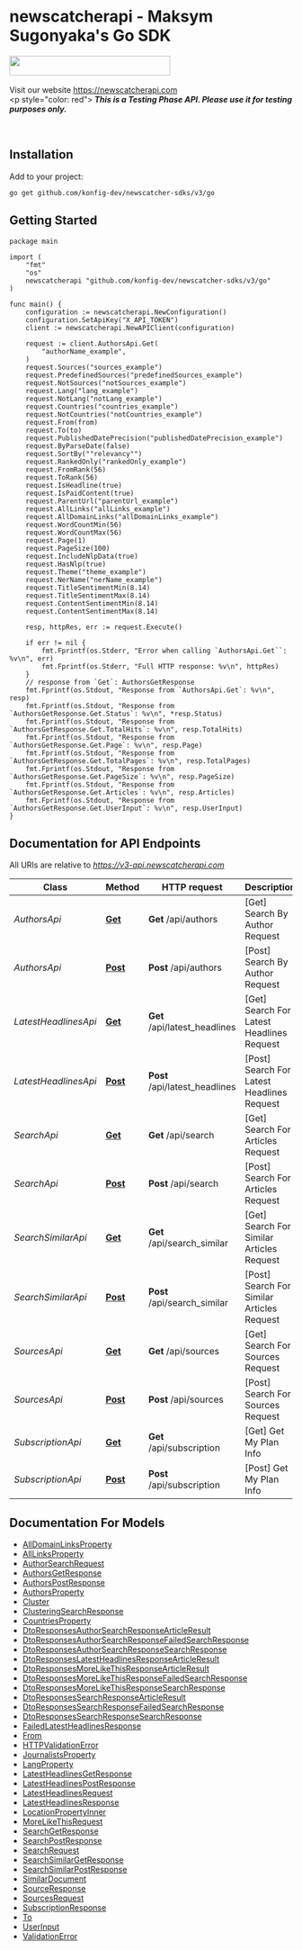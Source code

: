 # newscatcherapi - Maksym Sugonyaka's Go SDK

<img src='https://uploads-ssl.webflow.com/6429857b17973b636c2195c5/646c6f1eb774ff2f2997bec5_newscatcher_.svg' width='286' height='35' /> <br>  <br>Visit our website  <a href='https://newscatcherapi.com'>https://newscatcherapi.com</a> <br> <p style=\"color: red\"><b><em> This is a Testing Phase API. Please use it for testing purposes only. </em></b></p> <br>


## Installation

Add to your project:

```shell
go get github.com/konfig-dev/newscatcher-sdks/v3/go
```

## Getting Started

```golang
package main

import (
    "fmt"
    "os"
    newscatcherapi "github.com/konfig-dev/newscatcher-sdks/v3/go"
)

func main() {
    configuration := newscatcherapi.NewConfiguration()
    configuration.SetApiKey("X_API_TOKEN")
    client := newscatcherapi.NewAPIClient(configuration)

    request := client.AuthorsApi.Get(
        "authorName_example",
    )
    request.Sources("sources_example")
    request.PredefinedSources("predefinedSources_example")
    request.NotSources("notSources_example")
    request.Lang("lang_example")
    request.NotLang("notLang_example")
    request.Countries("countries_example")
    request.NotCountries("notCountries_example")
    request.From(from)
    request.To(to)
    request.PublishedDatePrecision("publishedDatePrecision_example")
    request.ByParseDate(false)
    request.SortBy(""relevancy"")
    request.RankedOnly("rankedOnly_example")
    request.FromRank(56)
    request.ToRank(56)
    request.IsHeadline(true)
    request.IsPaidContent(true)
    request.ParentUrl("parentUrl_example")
    request.AllLinks("allLinks_example")
    request.AllDomainLinks("allDomainLinks_example")
    request.WordCountMin(56)
    request.WordCountMax(56)
    request.Page(1)
    request.PageSize(100)
    request.IncludeNlpData(true)
    request.HasNlp(true)
    request.Theme("theme_example")
    request.NerName("nerName_example")
    request.TitleSentimentMin(8.14)
    request.TitleSentimentMax(8.14)
    request.ContentSentimentMin(8.14)
    request.ContentSentimentMax(8.14)
    
    resp, httpRes, err := request.Execute()

    if err != nil {
        fmt.Fprintf(os.Stderr, "Error when calling `AuthorsApi.Get``: %v\n", err)
        fmt.Fprintf(os.Stderr, "Full HTTP response: %v\n", httpRes)
    }
    // response from `Get`: AuthorsGetResponse
    fmt.Fprintf(os.Stdout, "Response from `AuthorsApi.Get`: %v\n", resp)
    fmt.Fprintf(os.Stdout, "Response from `AuthorsGetResponse.Get.Status`: %v\n", *resp.Status)
    fmt.Fprintf(os.Stdout, "Response from `AuthorsGetResponse.Get.TotalHits`: %v\n", resp.TotalHits)
    fmt.Fprintf(os.Stdout, "Response from `AuthorsGetResponse.Get.Page`: %v\n", resp.Page)
    fmt.Fprintf(os.Stdout, "Response from `AuthorsGetResponse.Get.TotalPages`: %v\n", resp.TotalPages)
    fmt.Fprintf(os.Stdout, "Response from `AuthorsGetResponse.Get.PageSize`: %v\n", resp.PageSize)
    fmt.Fprintf(os.Stdout, "Response from `AuthorsGetResponse.Get.Articles`: %v\n", resp.Articles)
    fmt.Fprintf(os.Stdout, "Response from `AuthorsGetResponse.Get.UserInput`: %v\n", resp.UserInput)
}

```

## Documentation for API Endpoints

All URIs are relative to *https://v3-api.newscatcherapi.com*

Class | Method | HTTP request | Description
------------ | ------------- | ------------- | -------------
*AuthorsApi* | [**Get**](docs/AuthorsApi.md#get) | **Get** /api/authors | [Get] Search By Author Request
*AuthorsApi* | [**Post**](docs/AuthorsApi.md#post) | **Post** /api/authors | [Post] Search By Author Request
*LatestHeadlinesApi* | [**Get**](docs/LatestHeadlinesApi.md#get) | **Get** /api/latest_headlines | [Get] Search For Latest Headlines Request
*LatestHeadlinesApi* | [**Post**](docs/LatestHeadlinesApi.md#post) | **Post** /api/latest_headlines | [Post] Search For Latest Headlines Request
*SearchApi* | [**Get**](docs/SearchApi.md#get) | **Get** /api/search | [Get] Search For Articles Request
*SearchApi* | [**Post**](docs/SearchApi.md#post) | **Post** /api/search | [Post] Search For Articles Request
*SearchSimilarApi* | [**Get**](docs/SearchSimilarApi.md#get) | **Get** /api/search_similar | [Get] Search For Similar Articles Request
*SearchSimilarApi* | [**Post**](docs/SearchSimilarApi.md#post) | **Post** /api/search_similar | [Post] Search For Similar Articles Request
*SourcesApi* | [**Get**](docs/SourcesApi.md#get) | **Get** /api/sources | [Get] Search For Sources Request
*SourcesApi* | [**Post**](docs/SourcesApi.md#post) | **Post** /api/sources | [Post] Search For Sources Request
*SubscriptionApi* | [**Get**](docs/SubscriptionApi.md#get) | **Get** /api/subscription | [Get] Get My Plan Info
*SubscriptionApi* | [**Post**](docs/SubscriptionApi.md#post) | **Post** /api/subscription | [Post] Get My Plan Info


## Documentation For Models

 - [AllDomainLinksProperty](docs/AllDomainLinksProperty.md)
 - [AllLinksProperty](docs/AllLinksProperty.md)
 - [AuthorSearchRequest](docs/AuthorSearchRequest.md)
 - [AuthorsGetResponse](docs/AuthorsGetResponse.md)
 - [AuthorsPostResponse](docs/AuthorsPostResponse.md)
 - [AuthorsProperty](docs/AuthorsProperty.md)
 - [Cluster](docs/Cluster.md)
 - [ClusteringSearchResponse](docs/ClusteringSearchResponse.md)
 - [CountriesProperty](docs/CountriesProperty.md)
 - [DtoResponsesAuthorSearchResponseArticleResult](docs/DtoResponsesAuthorSearchResponseArticleResult.md)
 - [DtoResponsesAuthorSearchResponseFailedSearchResponse](docs/DtoResponsesAuthorSearchResponseFailedSearchResponse.md)
 - [DtoResponsesAuthorSearchResponseSearchResponse](docs/DtoResponsesAuthorSearchResponseSearchResponse.md)
 - [DtoResponsesLatestHeadlinesResponseArticleResult](docs/DtoResponsesLatestHeadlinesResponseArticleResult.md)
 - [DtoResponsesMoreLikeThisResponseArticleResult](docs/DtoResponsesMoreLikeThisResponseArticleResult.md)
 - [DtoResponsesMoreLikeThisResponseFailedSearchResponse](docs/DtoResponsesMoreLikeThisResponseFailedSearchResponse.md)
 - [DtoResponsesMoreLikeThisResponseSearchResponse](docs/DtoResponsesMoreLikeThisResponseSearchResponse.md)
 - [DtoResponsesSearchResponseArticleResult](docs/DtoResponsesSearchResponseArticleResult.md)
 - [DtoResponsesSearchResponseFailedSearchResponse](docs/DtoResponsesSearchResponseFailedSearchResponse.md)
 - [DtoResponsesSearchResponseSearchResponse](docs/DtoResponsesSearchResponseSearchResponse.md)
 - [FailedLatestHeadlinesResponse](docs/FailedLatestHeadlinesResponse.md)
 - [From](docs/From.md)
 - [HTTPValidationError](docs/HTTPValidationError.md)
 - [JournalistsProperty](docs/JournalistsProperty.md)
 - [LangProperty](docs/LangProperty.md)
 - [LatestHeadlinesGetResponse](docs/LatestHeadlinesGetResponse.md)
 - [LatestHeadlinesPostResponse](docs/LatestHeadlinesPostResponse.md)
 - [LatestHeadlinesRequest](docs/LatestHeadlinesRequest.md)
 - [LatestHeadlinesResponse](docs/LatestHeadlinesResponse.md)
 - [LocationPropertyInner](docs/LocationPropertyInner.md)
 - [MoreLikeThisRequest](docs/MoreLikeThisRequest.md)
 - [SearchGetResponse](docs/SearchGetResponse.md)
 - [SearchPostResponse](docs/SearchPostResponse.md)
 - [SearchRequest](docs/SearchRequest.md)
 - [SearchSimilarGetResponse](docs/SearchSimilarGetResponse.md)
 - [SearchSimilarPostResponse](docs/SearchSimilarPostResponse.md)
 - [SimilarDocument](docs/SimilarDocument.md)
 - [SourceResponse](docs/SourceResponse.md)
 - [SourcesRequest](docs/SourcesRequest.md)
 - [SubscriptionResponse](docs/SubscriptionResponse.md)
 - [To](docs/To.md)
 - [UserInput](docs/UserInput.md)
 - [ValidationError](docs/ValidationError.md)
